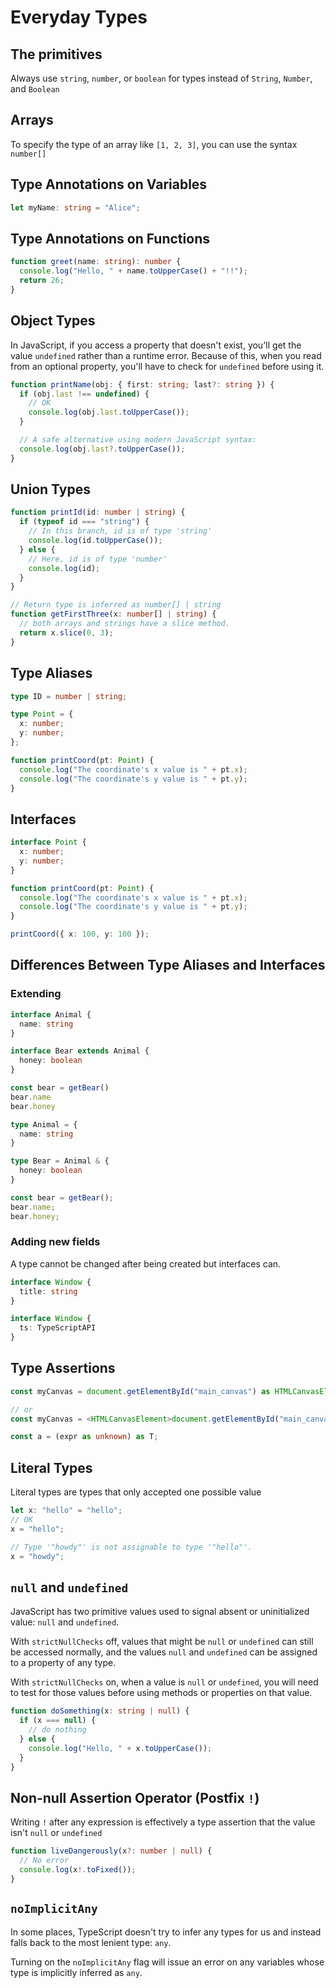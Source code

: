 # Everyday Types

## The primitives

Always use `string`, `number`, or `boolean` for types instead of `String`, `Number`, and `Boolean`

## Arrays

To specify the type of an array like `[1, 2, 3]`, you can use the syntax `number[]`

## Type Annotations on Variables

```ts
let myName: string = "Alice";
```

## Type Annotations on Functions

```ts
function greet(name: string): number {
  console.log("Hello, " + name.toUpperCase() + "!!");
  return 26;
}
```

## Object Types

In JavaScript, if you access a property that doesn't exist, you'll get the value `undefined` rather than a runtime error. Because of this, when you read from an optional property, you'll have to check for `undefined` before using it.

```ts
function printName(obj: { first: string; last?: string }) {
  if (obj.last !== undefined) {
    // OK
    console.log(obj.last.toUpperCase());
  }

  // A safe alternative using modern JavaScript syntax:
  console.log(obj.last?.toUpperCase());
}
```

## Union Types

```ts
function printId(id: number | string) {
  if (typeof id === "string") {
    // In this branch, id is of type 'string'
    console.log(id.toUpperCase());
  } else {
    // Here, id is of type 'number'
    console.log(id);
  }
}
```

```ts
// Return type is inferred as number[] | string
function getFirstThree(x: number[] | string) {
  // both arrays and strings have a slice method.
  return x.slice(0, 3);
}
```

## Type Aliases

```ts
type ID = number | string;

type Point = {
  x: number;
  y: number;
};

function printCoord(pt: Point) {
  console.log("The coordinate's x value is " + pt.x);
  console.log("The coordinate's y value is " + pt.y);
}
```

## Interfaces

```ts
interface Point {
  x: number;
  y: number;
}

function printCoord(pt: Point) {
  console.log("The coordinate's x value is " + pt.x);
  console.log("The coordinate's y value is " + pt.y);
}

printCoord({ x: 100, y: 100 });
```

## Differences Between Type Aliases and Interfaces

### Extending

```ts
interface Animal {
  name: string
}

interface Bear extends Animal {
  honey: boolean
}

const bear = getBear() 
bear.name
bear.honey
```

```ts
type Animal = {
  name: string
}

type Bear = Animal & { 
  honey: boolean 
}

const bear = getBear();
bear.name;
bear.honey;
```

### Adding new fields

A type cannot be changed after being created but interfaces can.

```ts
interface Window {
  title: string
}

interface Window {
  ts: TypeScriptAPI
}
```

## Type Assertions

```ts
const myCanvas = document.getElementById("main_canvas") as HTMLCanvasElement;

// or
const myCanvas = <HTMLCanvasElement>document.getElementById("main_canvas");

const a = (expr as unknown) as T;
```

## Literal Types

Literal types are types that only accepted one possible value

```ts
let x: "hello" = "hello";
// OK
x = "hello";

// Type '"howdy"' is not assignable to type '"hello"'.
x = "howdy";
```

## `null` and `undefined`

JavaScript has two primitive values used to signal absent or uninitialized value: `null` and `undefined`.

With `strictNullChecks` off, values that might be `null` or `undefined` can still be accessed normally, and the values `null` and `undefined` can be assigned to a property of any type.

With `strictNullChecks` on, when a value is `null` or `undefined`, you will need to test for those values before using methods or properties on that value.

```ts
function doSomething(x: string | null) {
  if (x === null) {
    // do nothing
  } else {
    console.log("Hello, " + x.toUpperCase());
  }
}
```

## Non-null Assertion Operator (Postfix `!`)

Writing `!` after any expression is effectively a type assertion that the value isn't `null` or `undefined`

```ts
function liveDangerously(x?: number | null) {
  // No error
  console.log(x!.toFixed());
}
```

## `noImplicitAny`

In some places, TypeScript doesn't try to infer any types for us and instead falls back to the most lenient type: `any`.

Turning on the `noImplicitAny` flag will issue an error on any variables whose type is implicitly inferred as `any`.
